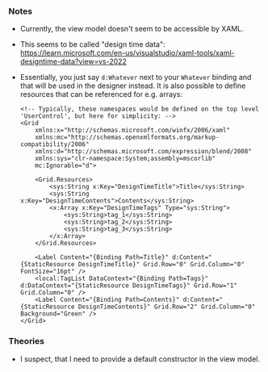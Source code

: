 ### Notes

-	Currently, the view model doesn't seem to be accessible by XAML.

-	This seems to be called "design time data":
	https://learn.microsoft.com/en-us/visualstudio/xaml-tools/xaml-designtime-data?view=vs-2022

-	Essentially, you just say `d:Whatever` next to your `Whatever` binding and that will be used in the designer instead.
	It is also possible to define resources that can be referenced for e.g. arrays:

	```xaml
    <!-- Typically, these namespaces would be defined on the top level 'UserControl', but here for simplicity: -->
    <Grid
        xmlns:x="http://schemas.microsoft.com/winfx/2006/xaml"
	    xmlns:mc="http://schemas.openxmlformats.org/markup-compatibility/2006" 
        xmlns:d="http://schemas.microsoft.com/expression/blend/2008" 
        xmlns:sys="clr-namespace:System;assembly=mscorlib"
        mc:Ignorable="d">

        <Grid.Resources>
            <sys:String x:Key="DesignTimeTitle">Title</sys:String>
            <sys:String x:Key="DesignTimeContents">Contents</sys:String>
            <x:Array x:Key="DesignTimeTags" Type="sys:String">
                <sys:String>tag_1</sys:String>
                <sys:String>tag_2</sys:String>
                <sys:String>tag_3</sys:String>
            </x:Array>
        </Grid.Resources>

        <Label Content="{Binding Path=Title}" d:Content="{StaticResource DesignTimeTitle}" Grid.Row="0" Grid.Column="0" FontSize="16pt" />
        <local:TagList DataContext="{Binding Path=Tags}" d:DataContext="{StaticResource DesignTimeTags}" Grid.Row="1" Grid.Column="0" />
        <Label Content="{Binding Path=Contents}" d:Content="{StaticResource DesignTimeContents}" Grid.Row="2" Grid.Column="0" Background="Green" />
    </Grid>
	```

### Theories

-	I suspect, that I need to provide a default constructor in the view model.
